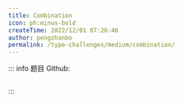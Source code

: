 ```yaml
---
title: Combination
icon: ph:minus-bold
createTime: 2022/12/01 07:26:46
author: pengzhanbo
permalink: /type-challenges/medium/combination/
---
```


::: info 题目
Github: []()

```ts

```

:::
